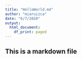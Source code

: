 ```yaml
---
title: "HelloWorld.md"
author: "miaruizca"
date: "6/7/2020"
output:
  html_document:
    df_print: paged
---
```


## This is a markdown file